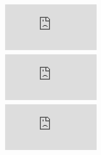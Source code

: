 ![Librairie](https://github.com/PavelSmerdiakov/Security-Notes/blob/main/Global/Programming/Python/Librairie.md)

![Syntaxe](https://github.com/PavelSmerdiakov/Security-Notes/blob/main/Global/Programming/Python/Syntaxe.md)

![Fonctions](https://github.com/PavelSmerdiakov/Security-Notes/blob/main/Global/Programming/Python/Fonctions.md)
